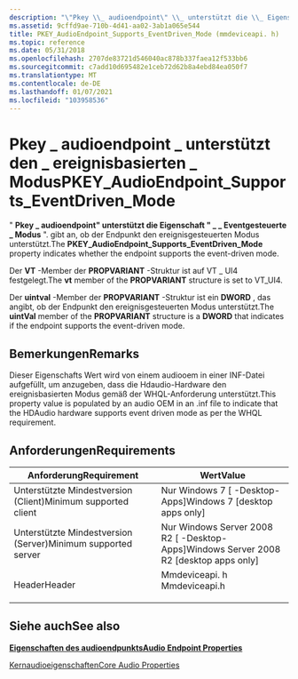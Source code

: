 ```yaml
---
description: "\"Pkey \\_ audioendpoint\" \\_ unterstützt die \\_ Eigenschaft \"Eventgesteuerte \\_ Modus\". gibt an, ob der Endpunkt den ereignisgesteuerten Modus unterstützt."
ms.assetid: 9cffd9ae-710b-4d41-aa02-3ab1a065e544
title: PKEY_AudioEndpoint_Supports_EventDriven_Mode (mmdeviceapi. h)
ms.topic: reference
ms.date: 05/31/2018
ms.openlocfilehash: 2707de83721d546040ac878b337faea12f533bb6
ms.sourcegitcommit: c7add10d695482e1ceb72d62b8a4ebd84ea050f7
ms.translationtype: MT
ms.contentlocale: de-DE
ms.lasthandoff: 01/07/2021
ms.locfileid: "103958536"
---
```

# <a name="pkey_audioendpoint_supports_eventdriven_mode"></a><span data-ttu-id="fd8c8-103">Pkey \_ audioendpoint \_ unterstützt den \_ ereignisbasierten \_ Modus</span><span class="sxs-lookup"><span data-stu-id="fd8c8-103">PKEY\_AudioEndpoint\_Supports\_EventDriven\_Mode</span></span>

<span data-ttu-id="fd8c8-104">" **Pkey \_ audioendpoint" unterstützt die Eigenschaft " \_ \_ Eventgesteuerte \_ Modus** ". gibt an, ob der Endpunkt den ereignisgesteuerten Modus unterstützt.</span><span class="sxs-lookup"><span data-stu-id="fd8c8-104">The **PKEY\_AudioEndpoint\_Supports\_EventDriven\_Mode** property indicates whether the endpoint supports the event-driven mode.</span></span>

<span data-ttu-id="fd8c8-105">Der **VT** -Member der **PROPVARIANT** -Struktur ist auf VT \_ UI4 festgelegt.</span><span class="sxs-lookup"><span data-stu-id="fd8c8-105">The **vt** member of the **PROPVARIANT** structure is set to VT\_UI4.</span></span>

<span data-ttu-id="fd8c8-106">Der **uintval** -Member der **PROPVARIANT** -Struktur ist ein **DWORD** , das angibt, ob der Endpunkt den ereignisgesteuerten Modus unterstützt.</span><span class="sxs-lookup"><span data-stu-id="fd8c8-106">The **uintVal** member of the **PROPVARIANT** structure is a **DWORD** that indicates if the endpoint supports the event-driven mode.</span></span>

## <a name="remarks"></a><span data-ttu-id="fd8c8-107">Bemerkungen</span><span class="sxs-lookup"><span data-stu-id="fd8c8-107">Remarks</span></span>

<span data-ttu-id="fd8c8-108">Dieser Eigenschafts Wert wird von einem audiooem in einer INF-Datei aufgefüllt, um anzugeben, dass die Hdaudio-Hardware den ereignisbasierten Modus gemäß der WHQL-Anforderung unterstützt.</span><span class="sxs-lookup"><span data-stu-id="fd8c8-108">This property value is populated by an audio OEM in an .inf file to indicate that the HDAudio hardware supports event driven mode as per the WHQL requirement.</span></span>

## <a name="requirements"></a><span data-ttu-id="fd8c8-109">Anforderungen</span><span class="sxs-lookup"><span data-stu-id="fd8c8-109">Requirements</span></span>



| <span data-ttu-id="fd8c8-110">Anforderung</span><span class="sxs-lookup"><span data-stu-id="fd8c8-110">Requirement</span></span> | <span data-ttu-id="fd8c8-111">Wert</span><span class="sxs-lookup"><span data-stu-id="fd8c8-111">Value</span></span> |
|-------------------------------------|------------------------------------------------------------------------------------------|
| <span data-ttu-id="fd8c8-112">Unterstützte Mindestversion (Client)</span><span class="sxs-lookup"><span data-stu-id="fd8c8-112">Minimum supported client</span></span><br/> | <span data-ttu-id="fd8c8-113">Nur Windows 7 \[ -Desktop-Apps\]</span><span class="sxs-lookup"><span data-stu-id="fd8c8-113">Windows 7 \[desktop apps only\]</span></span><br/>                                               |
| <span data-ttu-id="fd8c8-114">Unterstützte Mindestversion (Server)</span><span class="sxs-lookup"><span data-stu-id="fd8c8-114">Minimum supported server</span></span><br/> | <span data-ttu-id="fd8c8-115">Nur Windows Server 2008 R2 \[ -Desktop-Apps\]</span><span class="sxs-lookup"><span data-stu-id="fd8c8-115">Windows Server 2008 R2 \[desktop apps only\]</span></span><br/>                                  |
| <span data-ttu-id="fd8c8-116">Header</span><span class="sxs-lookup"><span data-stu-id="fd8c8-116">Header</span></span><br/>                   | <dl> <span data-ttu-id="fd8c8-117"><dt>Mmdeviceapi. h</dt></span><span class="sxs-lookup"><span data-stu-id="fd8c8-117"><dt>Mmdeviceapi.h</dt></span></span> </dl> |



## <a name="see-also"></a><span data-ttu-id="fd8c8-118">Siehe auch</span><span class="sxs-lookup"><span data-stu-id="fd8c8-118">See also</span></span>

<dl> <dt>

[<span data-ttu-id="fd8c8-119">**Eigenschaften des audioendpunkts**</span><span class="sxs-lookup"><span data-stu-id="fd8c8-119">**Audio Endpoint Properties**</span></span>](audio-endpoint-properties.md)
</dt> <dt>

[<span data-ttu-id="fd8c8-120">Kernaudioeigenschaften</span><span class="sxs-lookup"><span data-stu-id="fd8c8-120">Core Audio Properties</span></span>](core-audio-properties.md)
</dt> </dl>

 

 





